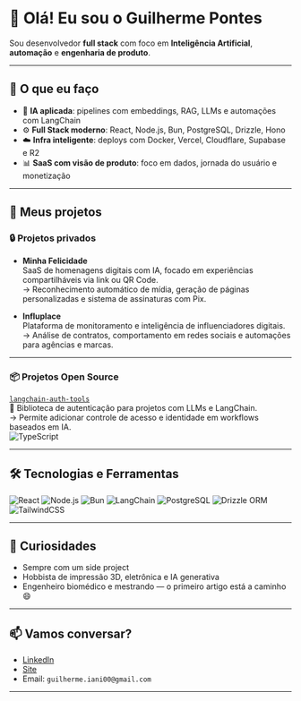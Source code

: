 # 👋 Olá! Eu sou o Guilherme Pontes

Sou desenvolvedor **full stack** com foco em **Inteligência Artificial**, **automação** e **engenharia de produto**.

---

## 💼 O que eu faço

- 🧠 **IA aplicada**: pipelines com embeddings, RAG, LLMs e automações com LangChain
- ⚙️ **Full Stack moderno**: React, Node.js, Bun, PostgreSQL, Drizzle, Hono
- ☁️ **Infra inteligente**: deploys com Docker, Vercel, Cloudflare, Supabase e R2
- 📊 **SaaS com visão de produto**: foco em dados, jornada do usuário e monetização

---

## 🧪 Meus projetos

### 🔒 Projetos privados

- **Minha Felicidade**  
  SaaS de homenagens digitais com IA, focado em experiências compartilháveis via link ou QR Code.  
  → Reconhecimento automático de mídia, geração de páginas personalizadas e sistema de assinaturas com Pix.

- **Influplace**  
  Plataforma de monitoramento e inteligência de influenciadores digitais.  
  → Análise de contratos, comportamento em redes sociais e automações para agências e marcas.

---

### 📦 Projetos Open Source

[`langchain-auth-tools`](https://github.com/guilherme-iani/langchain-auth-tools)  
🔐 Biblioteca de autenticação para projetos com LLMs e LangChain.  
→ Permite adicionar controle de acesso e identidade em workflows baseados em IA.  
![TypeScript](https://img.shields.io/badge/-TypeScript-3178C6?style=flat-square&logo=typescript)


---

## 🛠️ Tecnologias e Ferramentas

![React](https://img.shields.io/badge/-React-61DAFB?style=flat-square&logo=react)
![Node.js](https://img.shields.io/badge/-Node.js-339933?style=flat-square&logo=node.js)
![Bun](https://img.shields.io/badge/-Bun-000000?style=flat-square&logo=bun)
![LangChain](https://img.shields.io/badge/-LangChain-blue?style=flat-square&logo=chainlink)
![PostgreSQL](https://img.shields.io/badge/-PostgreSQL-4169E1?style=flat-square&logo=postgresql)
![Drizzle ORM](https://img.shields.io/badge/-Drizzle-8E44AD?style=flat-square)
![TailwindCSS](https://img.shields.io/badge/-Tailwind-38B2AC?style=flat-square&logo=tailwind-css)

---

## 🧠 Curiosidades

- Sempre com um side project
- Hobbista de impressão 3D, eletrônica e IA generativa
- Engenheiro biomédico e mestrando — o primeiro artigo está a caminho 😄

---

## 📫 Vamos conversar?

- [LinkedIn](https://www.linkedin.com/in/guilherme-iani-pontes/)
- [Site](https://www.guilhermeiani.me/)
- Email: `guilherme.iani00@gmail.com`

---

